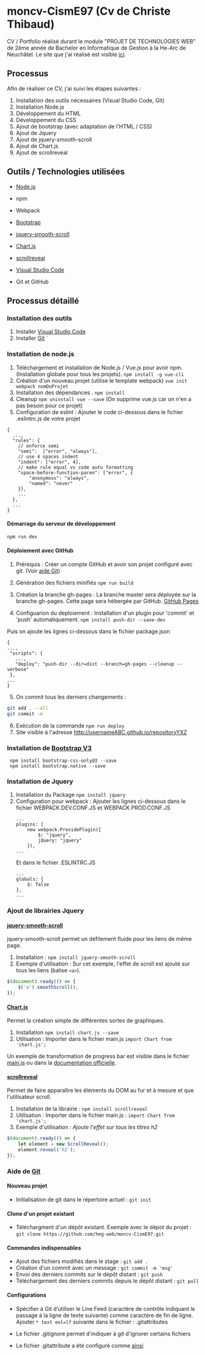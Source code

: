 # moncv-CismE97 (Cv de Christe Thibaud)
CV / Portfolio réalisé durant le module "PROJET DE TECHNOLOGIES WEB" de 2ème année de Bachelor en Informatique de Gestion à la He-Arc de Neuchâtel.
Le site que j'ai réalisé est visible [ici](https://heg-web.github.io/moncv-CismE97/).

## Processus
Afin de réaliser ce CV, j'ai suivi les étapes suivantes : 
1. Installation des outils nécessaires (Visual Studio Code, Git)
2. Installation Node.js 
3. Développement du HTML
4. Développement du CSS
5. Ajout de bootstrap (avec adaptation de l'HTML / CSS)
6. Ajout de Jquery
7. Ajout de jquery-smooth-scroll
8. Ajout de Chart.js
9. Ajout de scrollreveal

## Outils / Technologies utilisées
- [Node.js](#installation-de-nodejs)
- npm
- Webpack

- [Bootstrap](#installation-de--bootstrap-v3)
- [jquery-smooth-scroll](#jquery-smooth-scroll)
- [Chart.js](#chartjs)
- [scrollreveal](https://github.com/heg-web/moncv-CismE97#scrollreveal)

- [Visual Studio Code](#installation-des-outils)
- Git et GitHub

## Processus détaillé
### Installation des outils
1. Installer [Visual Studio Code](https://code.visualstudio.com/Download)
2. Installer [Git](https://git-scm.com/downloads)
`

### Installation de node.js
1. Téléchargement et installation de Node.js / Vue.js pour avoir npm. (Installation globale pour tous les projets). ``` npm install -g vue-cli ```
2. Création d'un nouveau projet (utilise le template webpack) ``` vue init webpack nomDuProjet ```
3. Installation des dépendances . ``` npm install ```
4. Cleanup ``` npm uninstall vue --save ``` (On supprime vue.js car on n'en a pas besoin pour ce projet)
5. Configuration de eslint : Ajouter le code ci-dessous dans le fichier .eslintrc.js de votre projet

```
{
  ...,
  "rules": {
    // enforce semi
    "semi":  ["error", "always"],
    // use 4 spaces indent
    "indent": ["error", 4],
    // make rule equal vs code auto formatting
    "space-before-function-paren": ["error", {
        "anonymous": "always",
        "named": "never"
    }],
    ...
  },
  ...
}
``` 

#### Démarrage du serveur de développement
``` bash
npm run dev
```

#### Déploiement avec GitHub
1. Prérequis : Créer un compte GitHub et avoir son projet configuré avec git. (Voir [aide Git](#aide-de-git))
2. Génération des fichiers minifiés ```npm run build ```
3. Création la branche gh-pages : La branche master sera déployée sur la branche gh-pages. Cette page sera hébergée par GitHub.
[GitHub Pages](https://pages.github.com/)

4. Configuarion du deploiement : Installation d'un plugin pour 'commit' et 'push' automatiquement.
 ```npm install push-dir --save-dev```

Puis on ajoute les lignes ci-dessous dans le fichier package.json
 ```
{
...,
  "scripts": {
    ...,
    "deploy": "push-dir --dir=dist --branch=gh-pages --cleanup --verbose"
  },
...
}
 ```

5. On commit tous les derniers changements :
``` bash 
git add . --all
git commit -m
```
6. Exécution de la commande ```npm run deploy```
7. Site visible à l'adresse http://usernameABC.github.io/repositoryYXZ 


### Installation de  [Bootstrap V3](https://getbootstrap.com/docs/3.3/)
```
 npm install bootstrap-css-only@3 --save
 npm install bootstrap.native --save
```

### Installation de Jquery
1. Installation du Package ```npm install jquery```
2. Configuration pour webpack : 
    Ajouter les lignes ci-dessous dans le fichier WEBPACK.DEV.CONF.JS et WEBPACK.PROD.CONF.JS
    ```
    ...
    plugins: [
        new webpack.ProvidePlugin({
            $: "jquery",
            jQuery: "jquery"
        }),
    ...
    ```
    Et dans le fichier .ESLINTRC.JS
    ```
    ...
    globals: {
        $: false
    },
    ...
    ```

### Ajout de librairies Jquery
#### [jquery-smooth-scroll](https://www.npmjs.com/package/jquery-smooth-scroll)
jquery-smooth-scroll permet un défilement fluide pour les liens de même page.
1. Installation : ```npm install jquery-smooth-scroll```
2. Exemple d'utilisation : Sur cet exemple, l'effet de scroll est ajouté sur tous les liens (balise ```<a>```).
```javascript
$(document).ready(() => {
    $('a').smoothScroll();
});
``` 
#### [Chart.js](https://www.npmjs.com/package/chart.js)
Permet la création simple de différentes sortes de graphiques.
1. Installation  ```npm install chart.js --save```
2. Utilisation : Importer dans le fichier main.js  ```import Chart from 'chart.js';```

Un exemple de transformation de progress bar est visible dans le fichier [main.js](https://github.com/heg-web/moncv-CismE97/blob/master/src/main.js) ou dans la [documentation officielle](http://www.chartjs.org/).

#### [scrollreveal](https://scrollrevealjs.org/)
Permet de faire apparaître les éléments du DOM au fur et à mesure et que l'utilisateur scroll. 
1. Installation de la librairie : ```npm install scrollreveal```
2. Utilisation : Importer dans le fichier main.js : ```import Chart from 'chart.js';```
3. Exemple d'utilisation : _Ajoute l'effet sur tous les titres h2_

```javascript
$(document).ready(() => {
    let element = new ScrollReveal();
    element.reveal('h2');
});
```

### Aide de [Git](https://git-scm.com/)
#### Nouveau projet
- Initialisation de git dans le répertoire actuel : ```git init```

#### Clone d'un projet existant
- Téléchargment d'un dépôt existant. Exemple avec le dépot du projet : ```git clone https://github.com/heg-web/moncv-CismE97.git```

#### Commandes indispensables
- Ajout des fichiers modifiés dans le stage : ```git add . ```
- Création d'un commit avec un message : ```git commit -m 'msg'```
- Envoi des derniers commits sur le dépôt distant : ```git push```
- Téléchargement des derniers commits depuis le dépôt distant : ```git pull```

#### Configurations
- Spécifier à Git d’utiliser le Line Feed (caractère de contrôle indiquant le passage à la ligne de texte suivante) comme caractère de fin de ligne.
Ajouter  ```* text eol=lf``` suivante dans le fichier : .gitattributes

- Le fichier .gitignore permet d'indiquer à git d'ignorer certains fichiers
- Le fichier .gitattribute a été configuré comme [ainsi](https://github.com/heg-web/moncv-CismE97/blob/master/.gitattributes)

